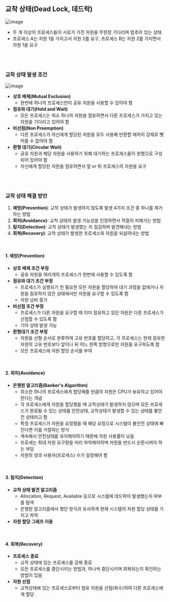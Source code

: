 ## **교착 상태(Dead Lock, 데드락)**

![image](https://user-images.githubusercontent.com/64777557/222343141-04904594-485e-4829-91d7-74f49cab616b.png)

-   두 개 이상의 프로세스들이 서로가 가진 자원을 무한정 기다리며 멈추어 있는 상태
-   프로세스 A는 자원 1을 가지고서 자원 2를 요구, 프로세스 B는 자원 2를 가지면서 자원 1을 요구

</br></br>

### **교착 상태 발생 조건**

![image](https://user-images.githubusercontent.com/64777557/222343161-e7002583-a0cc-48fe-9217-f7241351d7cd.png)

-   **상호 배제(Mutual Exclusion)**
    -   한번에 하나의 프로세스만이 공유 자원을 사용할 수 있어야 함
-   **점유와 대기(Hold and Wait)**
    -   모든 프로세스는 최소 하나의 자원을 점유하면서 다른 프로세스가 가지고 있는 자원을 기다리고 있어야 함
-   **비선점(Non Preemption)**
    -   다른 프로세스가 자신에게 할당된 자원을 모두 사용해 반환할 때까지 강제로 뺏어올 수 없어야 함
-   **환형 대기(Circular Wait)**
    -   공유 자원과 해당 자원을 사용하기 위해 대기하는 프로세스들이 원형으로 구성되어 있어야 함
    -   자신에게 할당된 자원을 점유하면서 앞 or 뒤 프로세스의 자원을 요구

</br></br>

### **교착 상태 해결 방안**

1.  **예방(Prevention)**: 교착 상태가 발생하지 않도록 발생 4가지 조건 중 하나를 제거하는 방법
2.  **회피(Avoidance)**: 교착 상태의 발생 가능성을 인정하면서 적절히 피해가는 방법
3.  **탐지(Detection)**: 교착 상태가 발생했는 지 점검하며 발견해내는 방법
4.  **회복(Recovery)**: 교착 상태가 발생한 프로세스와 자원을 되살려내는 방법

</br>

#### **1\. 예방(Prevention)**

-   **상호 배제 조건 부정**
    -   공유 자원을 여러개의 프로세스가 한번에 사용할 수 있도록 함
-   **점유와 대기 조건 부정**
    -   프로세스가 실행되기 전 필요한 모든 자원을 할당하여 대기 과정을 없애거나 자원을 점유하지 않은 상태에서만 자원을 요구할 수 있도록 함
    -   자원 낭비 증가
-   **비선점 조건 부정**
    -   프로세스가 다른 자원을 요구할 때 이미 점유하고 있던 자원은 다른 프로세스가 선점할 수 있도록 함
    -   기아 상태 발생 가능
-   **환형대기 조건 부정**
    -   자원을 선형 순서로 분류하여 고유 번호를 할당하고, 각 프로세스는 현재 점유한 자원의 고유 번호보다 앞이나 뒤 어느 한쪽 방향으로만 자원을 요구하도록 함
    -   모든 프로세스에 자원 할당 순서를 부여

</br>

#### **2\. 회피(Avoidance)**

-   **은행원 알고리즘(Banker's Algorithm)**
    -   최소한 하나의 프로세스에게 할당해줄 만큼의 자원은 CPU가 보유하고 있어야 한다는 개념 
    -   각 프로세스에게 자원을 할당했을 때 교착상태가 발생하지 않으며 모든 프로세스가 완료될 수 있는 상태를 안전상태, 교착상태가 발생할 수 있는 상태를 불안전 상태라고 함
    -   특정 프로세스가 자원을 요청했을 때 해당 요청으로 시스템이 불안전 상태에 빠진다면 이를 거절하는 방식
    -   계속해서 안전상태를 유지해야하기 때문에 자원 사용률이 낮음
    -   프로세는 최대 자원 요구량을 미리 파악해야하며 자원을 반드시 순환시켜야 하는 부담
    -   자원의 양과 사용자(프로세스) 수가 일정해야 함

</br>

#### **3\. 탐지(Detection)**

-   **교착 상태 발견 알고리즘**
    -   Allocation, Request, Available 등으로 시스템에 데드락이 발생했는지 여부를 탐색
    -   은행원 알고리즘에서 했던 방식과 유사하게 현재 시스템의 자원 할당 상태를 가지고 파악
-   **자원 할당 그래프 이용**

</br>

#### **4\. 회복(Recovery)**

-   **프로세스 종료**
    -   교착 상태에 있는 프로세스를 강제 종료
    -   모든 프로세스를 중단시키는 방법과, 하나씩 중단시키며 회복되는지 확인하는 방법이 있음
-   **자원 선점**
    -   교착상태에 있는 프로세스로부터 점유 자원을 선점(회수)하여 다른 프로세스에게 할당
